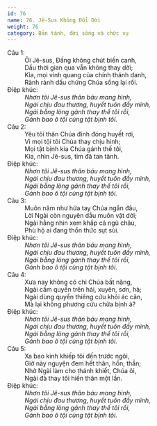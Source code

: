 ```yaml
---
id: 76
name: 76. Jê-Sus Không Đổi Dời
weight: 76
category: Bản tánh, đời sống và chức vụ
---
```

<dl><dt>Câu 1:</dt><dd data-verse="1">Ôi Jê-sus, Đấng không chút biến canh, <br/>Dầu thời gian qua vẫn không thay dời; <br/>Kìa, mọi vinh quang của chính thánh danh, <br/>Rành rành dấu chứng Chúa sống lại rồi. </dd><dt>Điệp khúc:</dt><dd data-chorus="1"><em>Nhơn tôi Jê-sus thân báu mang hình, <br/>Ngài chịu đau thương, huyết tuôn đầy mình, <br/>Ngài bằng lòng gánh thay thế tôi rồi, <br/>Gánh bao ô tội cùng tật bịnh tôi. </em></dd><dt>Câu 2:</dt><dd data-verse="2">Yêu tôi thân Chúa đinh đóng huyết rơi, <br/>Vì mọi tội tôi Chúa thay chịu hình; <br/>Mọi tật bịnh kia Chúa gánh thế tôi, <br/>Kìa, nhìn Jê-sus, tim đã tan tành. </dd><dt>Điệp khúc:</dt><dd data-chorus="1"><em>Nhơn tôi Jê-sus thân báu mang hình, <br/>Ngài chịu đau thương, huyết tuôn đầy mình, <br/>Ngài bằng lòng gánh thay thế tôi rồi, <br/>Gánh bao ô tội cùng tật bịnh tôi. </em></dd><dt>Câu 3:</dt><dd data-verse="3">Muôn năm như hứa tay Chúa ngắn đâu, <br/>Lời Ngài còn nguyên dẫu muôn vật dời; <br/>Ngài hằng nhìn xem khắp cả ngũ châu, <br/>Phù hộ ai đang thổn thức sụt sùi. </dd><dt>Điệp khúc:</dt><dd data-chorus="1"><em>Nhơn tôi Jê-sus thân báu mang hình, <br/>Ngài chịu đau thương, huyết tuôn đầy mình, <br/>Ngài bằng lòng gánh thay thế tôi rồi, <br/>Gánh bao ô tội cùng tật bịnh tôi. </em></dd><dt>Câu 4:</dt><dd data-verse="4">Xưa nay không có chi Chúa bất năng, <br/>Ngài cầm quyền trên hải, xuyên, sơn, hà; <br/>Ngài dùng quyền thiêng cứu khỏi ác căn, <br/>Mà lại không phương cứu chữa bịnh à? </dd><dt>Điệp khúc:</dt><dd data-chorus="1"><em>Nhơn tôi Jê-sus thân báu mang hình, <br/>Ngài chịu đau thương, huyết tuôn đầy mình, <br/>Ngài bằng lòng gánh thay thế tôi rồi, <br/>Gánh bao ô tội cùng tật bịnh tôi. </em></dd><dt>Câu 5:</dt><dd data-verse="5">Xa bao kinh khiếp tôi đến trước ngôi, <br/>Giờ này nguyện đem hết thân, hồn, thần; <br/>Nhờ Ngài làm cho thánh khiết, Chúa ôi, <br/>Ngài đà thay tôi hiến thân một lần. </dd><dt>Điệp khúc:</dt><dd data-chorus="1"><em>Nhơn tôi Jê-sus thân báu mang hình, <br/>Ngài chịu đau thương, huyết tuôn đầy mình, <br/>Ngài bằng lòng gánh thay thế tôi rồi, <br/>Gánh bao ô tội cùng tật bịnh tôi. </em></dd></dl>
